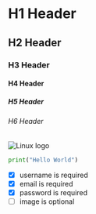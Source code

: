 # H1 Header
## H2 Header
### H3 Header
#### H4 Header
##### H5 Header
###### H6 Header

![Linux logo](https://1000logos.net/wp-content/uploads/2017/03/LINUX-LOGO.png)

```py
print("Hello World")
```
- [x] username is required
- [x] email is required
- [x] password is required
- [ ] image is optional  
